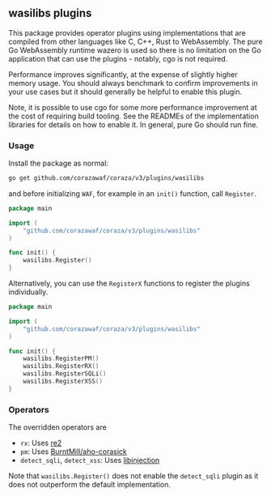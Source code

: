 ## wasilibs plugins

This package provides operator plugins using implementations that are compiled from other
languages like C, C++, Rust to WebAssembly. The pure Go WebAssembly runtime wazero is used
so there is no limitation on the Go application that can use the plugins - notably, cgo is
not required.

Performance improves significantly, at the expense of slightly higher memory usage. You should
always benchmark to confirm improvements in your use cases but it should generally be helpful
to enable this plugin.

Note, it is possible to use cgo for some more performance improvement at the cost of requiring
build tooling. See the READMEs of the implementation libraries for details on how to enable it.
In general, pure Go should run fine.

### Usage

Install the package as normal:

```bash
go get github.com/corazawaf/coraza/v3/plugins/wasilibs
```

and before initializing `WAF`, for example in an `init()` function, call `Register`.

```go
package main

import (
    "github.com/corazawaf/coraza/v3/plugins/wasilibs"
)

func init() {
	wasilibs.Register()
}
```

Alternatively, you can use the `RegisterX` functions to register the plugins individually.


```go
package main

import (
    "github.com/corazawaf/coraza/v3/plugins/wasilibs"
)

func init() {
	wasilibs.RegisterPM()
	wasilibs.RegisterRX()
	wasilibs.RegisterSQLi()
	wasilibs.RegisterXSS()
}
```

### Operators

The overridden operators are

- `rx`: Uses [re2](https://github.com/wasilibs/go-re2)
- `pm`: Uses [BurntMill/aho-corasick](https://github.com/wasilibs/go-aho-corasick)
- `detect_sqli`, `detect_xss`: Uses [libinjection](https://github.com/wasilibs/go-libinjection)

Note that `wasilibs.Register()` does not enable the `detect_sqli` plugin as it does not
outperform the default implementation.
